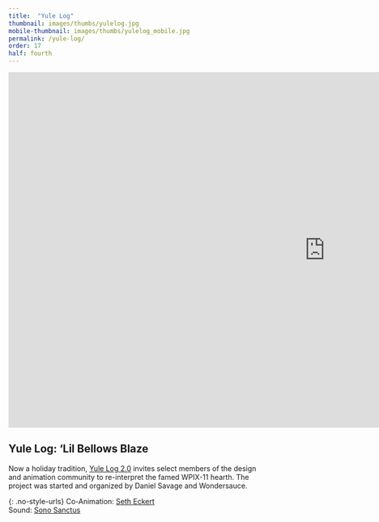 ```yaml
---
title:  "Yule Log"
thumbnail: images/thumbs/yulelog.jpg
mobile-thumbnail: images/thumbs/yulelog_mobile.jpg
permalink: /yule-log/
order: 17
half: fourth
---
```


<div class='embed-container'>
 <iframe src="https://player.vimeo.com/video/149191822?loop=1&color=f16961&title=0&byline=0&portrait=0" width="1250" height="703" frameborder="0" webkitallowfullscreen mozallowfullscreen allowfullscreen></iframe>
</div>

## **Yule Log: ‘Lil Bellows Blaze**

Now a holiday tradition, [Yule Log 2.0](http://www.watchyulelog.com/) invites select members of the design and animation community to re-interpret the famed WPIX-11 hearth. The project was started and organized by Daniel Savage and Wondersauce.

{: .no-style-urls}
Co-Animation: [Seth Eckert](http://setheckert.com/)<br/>
Sound: [Sono Sanctus](http://www.sonosanctus.com/)
